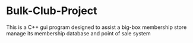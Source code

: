 # Bulk-Club-Project
This is a C++ gui program designed to assist a big-box membership store manage its membership database and point of sale system

